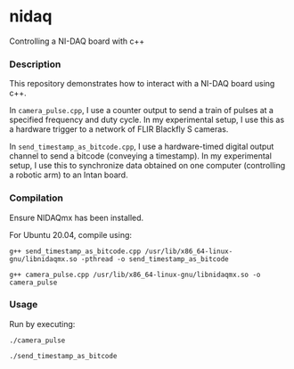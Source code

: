 # nidaq
Controlling a NI-DAQ board with c++

### Description
This repository demonstrates how to interact with a NI-DAQ board using c++.

In `camera_pulse.cpp`, I use a counter output to send a train of pulses at a specified frequency and duty cycle. In my experimental setup, I use this as a hardware trigger to a network of FLIR Blackfly S cameras.

In `send_timestamp_as_bitcode.cpp`, I use a hardware-timed digital output channel to send a bitcode (conveying a timestamp). In my experimental setup, I use this to synchronize data obtained on one computer (controlling a robotic arm) to an Intan board.

### Compilation 
Ensure NIDAQmx has been installed.

For Ubuntu 20.04, compile using:
```
g++ send_timestamp_as_bitcode.cpp /usr/lib/x86_64-linux-gnu/libnidaqmx.so -pthread -o send_timestamp_as_bitcode

g++ camera_pulse.cpp /usr/lib/x86_64-linux-gnu/libnidaqmx.so -o camera_pulse
```

### Usage
Run by executing:
```
./camera_pulse

./send_timestamp_as_bitcode
```

